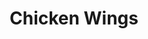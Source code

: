 ---
layout: chicken-wing-index
title: Chicken Wings
modified: 2016-01-19
excerpt: "Chicken Wings are great."
image:
  feature: current-feature.jpg
---